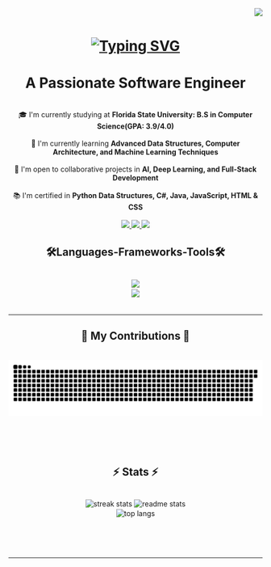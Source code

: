 <p align="right">
  <img src="https://visitor-badge.laobi.icu/badge?page_id=kennethcxv.visitor-badge&left_color=red&right_color=green&left_text=visitors">
</p>

<h1 align="center">
    <a href="https://git.io/typing-svg">
      <img src="https://readme-typing-svg.demolab.com?font=Fira+Code&size=40&duration=3500&pause=1000&color=008000&center=true&vCenter=true&random=false&width=500&lines=Hi+There!%F0%9F%91%8B;I'm+Kenneth+Camacho" alt="Typing SVG" />
    </a>
</h1>



<h1 align="center">A Passionate Software Engineer</h1>
<br />
<div align="center">
    🎓 I'm currently studying at <strong>Florida State University: B.S in Computer Science(GPA: 3.9/4.0)</strong><br /><br />
    🌱 I'm currently learning <strong>Advanced Data Structures, Computer Architecture, and Machine Learning Techniques</strong><br /><br />
    👯 I'm open to collaborative projects in <strong>AI, Deep Learning, and Full-Stack Development</strong><br /><br />
    📚 I'm certified in <strong>Python Data Structures, C#, Java, JavaScript, HTML & CSS</strong></br /><br />
</div>

<div align="center">
  <a href="mailto:kennethcxv@gmail.com">
    <img src="https://img.shields.io/badge/Gmail-333333?style=for-the-badge&logo=gmail&logoColor=red target="_blank" />
  </a>
  <a href="https://www.linkedin.com/in/kennethcxv/" target="_blank">
    <img src="https://img.shields.io/badge/LinkedIn-0077B5?style=for-the-badge&logo=linkedin&logoColor=white" target="_blank" />
  </a>
    <a href="https://github.com/kennethcxv" target="_blank">
    <img src="https://img.shields.io/badge/Portfolio-FF5722?style=for-the-badge&logo=todoist&logoColor=white" target="_blank" />
  </a>
</div>



<h2 align="center">🛠️Languages-Frameworks-Tools🛠️</h2>
<br />
<div align="center">
  <a href="https://skillicons.dev">
    <img src="https://skillicons.dev/icons?i=nodejs,github,python,javascript,express,firebase,mongodb,c,java"/><br />
    <img src="https://skillicons.dev/icons?i=react,r,bootstrap,mui,mysql,flask,html,css,vscode,figma,git"/>
  </a>
</div>

<br />
<hr />

<div align="center">
  <h2>🐍 My Contributions 🐍</h2>
  <br>
  <img alt="snake eating my contributions" src="https://raw.githubusercontent.com/kennethcxv/kennethcxv/output/github-contribution-grid-snake.svg" />
  
  <br/><br/><br/>
</div>

<h2 align="center">⚡ Stats ⚡</h2>
<br>
<div align=center>

  <img width="420" height="165" src="https://streak-stats.demolab.com/?user=kennethcxv&theme=react&border_radius=10" alt="streak stats"/>

  <img width=390 src="https://github-readme-stats.vercel.app/api?username=kennethcxv&show_icons=true&theme=react&rank_icon=github&border_radius=10" alt="readme stats" />
  <br/>
  <img width=325 align="center" src="https://github-readme-stats.vercel.app/api/top-langs/?username=kennethcxv&Langs_count=8&layout=compact&theme=react&border_radius=10&size_weight=0.5&count_weight=0.5&exclude_repo=github-readme-stats" alt="top langs" />

  </div>

<br/><br/>
<br/>
<hr/>

